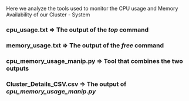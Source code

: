 Here we analyze the tools used to monitor the CPU usage and Memory Availability of our Cluster - System
### cpu_usage.txt => The output of the *top* command 
### memory_usage.txt => The output of the *free* command 
### cpu_memory_usage_manip.py => Tool that combines the two outputs 
### Cluster_Details_CSV.csv => The output of *cpu_memory_usage_manip.py*
